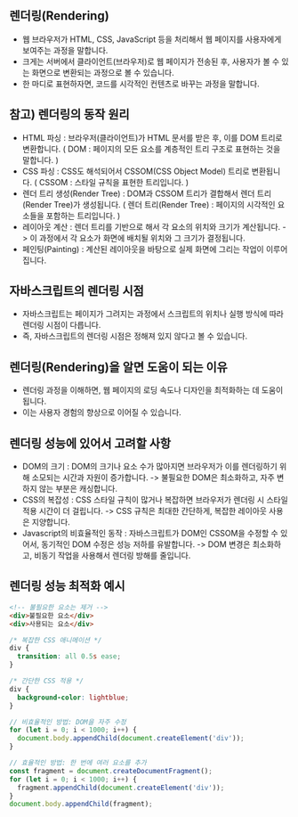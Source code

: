 렌더링(Rendering)
--------------------------------------------
- 웹 브라우저가 HTML, CSS, JavaScript 등을 처리해서 웹 페이지를 사용자에게 보여주는 과정을 말합니다.
- 크게는 서버에서 클라이언트(브라우저)로 웹 페이지가 전송된 후, 사용자가 볼 수 있는 화면으로 변환되는 과정으로 볼 수 있습니다.
- 한 마디로 표현하자면, 코드를 시각적인 컨텐츠로 바꾸는 과정을 말합니다.
  
참고) 렌더링의 동작 원리
------------------------------------------------
- HTML 파싱 : 브라우저(클라이언트)가 HTML 문서를 받은 후, 이를 DOM 트리로 변환합니다. ( DOM : 페이지의 모든 요소를 계층적인 트리 구조로 표현하는 것을 말합니다. )
- CSS 파싱 : CSS도 해석되어서 CSSOM(CSS Object Model) 트리로 변환됩니다. ( CSSOM : 스타일 규칙을 표현한 트리입니다. )
- 렌더 트리 생성(Render Tree) : DOM과 CSSOM 트리가 결합해서 렌더 트리(Render Tree)가 생성됩니다. ( 렌더 트리(Render Tree) : 페이지의 시각적인 요소들을 포함하는 트리입니다. )
- 레이아웃 계산 : 렌더 트리를 기반으로 해서 각 요소의 위치와 크기가 계산됩니다. -> 이 과정에서 각 요소가 화면에 배치될 위치와 그 크기가 결정됩니다.
- 페인팅(Painting) : 계산된 레이아웃을 바탕으로 실제 화면에 그리는 작업이 이루어집니다.

자바스크립트의 렌더링 시점
----------------------------------------------
- 자바스크립트는 페이지가 그려지는 과정에서 스크립트의 위치나 실행 방식에 따라 렌더링 시점이 다릅니다.
- 즉, 자바스크립트의 렌더링 시점은 정해져 있지 않다고 볼 수 있습니다.

렌더링(Rendering)을 알면 도움이 되는 이유
-----------------------------------------
- 렌더링 과정을 이해하면, 웹 페이지의 로딩 속도나 디자인을 최적화하는 데 도움이 됩니다.
- 이는 사용자 경험의 향상으로 이어질 수 있습니다.

렌더링 성능에 있어서 고려할 사항
---------------------------------------
- DOM의 크기 : DOM의 크기나 요소 수가 많아지면 브라우저가 이를 렌더링하기 위해 소모되는 시간과 자원이 증가합니다. -> 불필요한 DOM은 최소화하고, 자주 변하지 않는 부분은 캐싱합니다.
- CSS의 복잡성 : CSS 스타일 규칙이 많거나 복잡하면 브라우저가 렌더링 시 스타일 적용 시간이 더 걸립니다. -> CSS 규칙은 최대한 간단하게, 복잡한 레이아웃 사용은 지양합니다.
- Javascript의 비효율적인 동작 : 자바스크립트가 DOM인 CSSOM을 수정할 수 있어서, 동기적인 DOM 수정은 성능 저하를 유발합니다. -> DOM 변경은 최소화하고, 비동기 작업을 사용해서 렌더링 방해를 줄입니다.

렌더링 성능 최적화 예시
-------------------------------
```html
<!-- 불필요한 요소는 제거 -->
<div>불필요한 요소</div>
<div>사용되는 요소</div>
```

```css
/* 복잡한 CSS 애니메이션 */
div {
  transition: all 0.5s ease;
}

/* 간단한 CSS 적용 */
div {
  background-color: lightblue;
}
```

```javascript
// 비효율적인 방법: DOM을 자주 수정
for (let i = 0; i < 1000; i++) {
  document.body.appendChild(document.createElement('div'));
}

// 효율적인 방법: 한 번에 여러 요소를 추가
const fragment = document.createDocumentFragment();
for (let i = 0; i < 1000; i++) {
  fragment.appendChild(document.createElement('div'));
}
document.body.appendChild(fragment);
```
